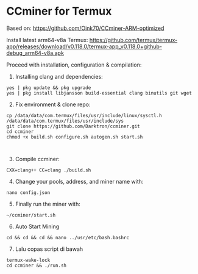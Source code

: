 # CCminer for Termux

Based on: https://github.com/Oink70/CCminer-ARM-optimized

Install latest arm64-v8a Termux: https://github.com/termux/termux-app/releases/download/v0.118.0/termux-app_v0.118.0+github-debug_arm64-v8a.apk

Proceed with installation, configuration & compilation:

1. Installing clang and dependencies:
```
yes | pkg update && pkg upgrade
yes | pkg install libjansson build-essential clang binutils git wget
```

2. Fix environment & clone repo:
```
cp /data/data/com.termux/files/usr/include/linux/sysctl.h /data/data/com.termux/files/usr/include/sys
git clone https://github.com/Darktron/ccminer.git
cd ccminer
chmod +x build.sh configure.sh autogen.sh start.sh



```



3. Compile ccminer:
```
CXX=clang++ CC=clang ./build.sh
```

4. Change your pools, address, and miner name with:
```
nano config.json
```

5. Finally run the miner with:
```
~/ccminer/start.sh
```
6. Auto Start Mining
```
cd && cd && cd && nano ../usr/etc/bash.bashrc
```
7. Lalu copas script di bawah
```
termux-wake-lock
cd ccminer && ./run.sh
```
